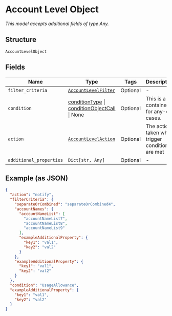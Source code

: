 
# Account Level Object

*This model accepts additional fields of type Any.*

## Structure

`AccountLevelObject`

## Fields

| Name | Type | Tags | Description |
|  --- | --- | --- | --- |
| `filter_criteria` | [`AccountLevelFilter`](../../doc/models/account-level-filter.md) | Optional | - |
| `condition` | [conditionType](../../doc/models/condition-type.md) \| [conditionObjectCall](../../doc/models/condition-object-call.md) \| None | Optional | This is a container for any-of cases. |
| `action` | [`AccountLevelAction`](../../doc/models/account-level-action.md) | Optional | The action taken when trigger conditions are met |
| `additional_properties` | `Dict[str, Any]` | Optional | - |

## Example (as JSON)

```json
{
  "action": "notify",
  "filterCriteria": {
    "separateOrCombined": "separateOrCombined4",
    "accountNames": {
      "accountNameList": [
        "accountNameList7",
        "accountNameList8",
        "accountNameList9"
      ],
      "exampleAdditionalProperty": {
        "key1": "val1",
        "key2": "val2"
      }
    },
    "exampleAdditionalProperty": {
      "key1": "val1",
      "key2": "val2"
    }
  },
  "condition": "UsageAllowance",
  "exampleAdditionalProperty": {
    "key1": "val1",
    "key2": "val2"
  }
}
```

